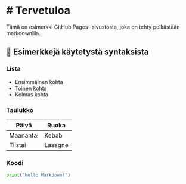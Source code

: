 # # Tervetuloa

Tämä on esimerkki GitHub Pages -sivustosta, joka on tehty pelkästään markdownilla.

## 🔧 Esimerkkejä käytetystä syntaksista

### Lista
- Ensimmäinen kohta
- Toinen kohta
- Kolmas kohta

### Taulukko

| Päivä   | Ruoka           |
|--------|------------------|
| Maanantai | Kebab           |
| Tiistai   | Lasagne         |

### Koodi

```python
print("Hello Markdown!")
